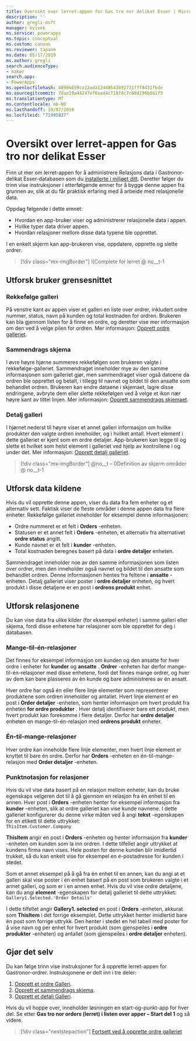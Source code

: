 ```yaml
---
title: Oversikt over lerret-appen for Gas tro nor delikat Esser | Microsoft Docs
description: ''
author: gregli-msft
manager: kvivek
ms.service: powerapps
ms.topic: conceptual
ms.custom: canvas
ms.reviewer: tapanm
ms.date: 05/17/2019
ms.author: gregli
search.audienceType:
- maker
search.app:
- PowerApps
ms.openlocfilehash: 48966659ca12ada12448543492731fff8431fbde
ms.sourcegitcommit: 7dae19a44247ef6aad4c718fdc7c68d298b0a1f3
ms.translationtype: MT
ms.contentlocale: nb-NO
ms.lasthandoff: 10/07/2019
ms.locfileid: "71995827"
---
```

# <a name="overview-of-the-canvas-app-for-northwind-traders"></a>Oversikt over lerret-appen for Gas tro nor delikat Esser

Finn ut mer om lerret-appen for å administrere Relasjons data i Gastronor-delikat Esser-databasen som du [installerte i miljøet ditt](northwind-install.md). Deretter følger du trinn vise instruksjoner i etterfølgende emner for å bygge denne appen fra grunnen av, slik at du får praktisk erfaring med å arbeide med relasjonelle data.

Oppdag følgende i dette emnet:

- Hvordan en app-bruker viser og administrerer relasjonelle data i appen.
- Hvilke typer data driver appen.
- Hvordan relasjoner mellom disse data typene ble opprettet.

I en enkelt skjerm kan app-brukeren vise, oppdatere, opprette og slette ordrer.

> [!div class="mx-imgBorder"]
> ![Complete for lerret @ no__t-1

## <a name="explore-the-user-interface"></a>Utforsk bruker grensesnittet

### <a name="order-gallery"></a>Rekkefølge galleri

På venstre kant av appen viser et galleri en liste over ordrer, inkludert ordre nummer, status, navn på kunden og total kostnaden for ordren. Brukeren kan bla gjennom listen for å finne en ordre, og deretter vise mer informasjon om den ved å velge pilen for ordren. Mer informasjon: [Opprett ordre galleriet](northwind-orders-canvas-part1.md).

### <a name="summary-form"></a>Sammendrags skjema

I øvre høyre hjørne summeres rekkefølgen som brukeren valgte i rekkefølge-galleriet. Sammendraget inneholder mye av den samme informasjonen som galleriet gjør, men sammendraget viser også datoene da ordren ble opprettet og betalt, i tillegg til navnet og bildet til den ansatte som behandlet ordren. Brukeren kan endre dataene i skjemaet, lagre disse endringene, avbryte dem eller slette rekkefølgen ved å velge et ikon nær høyre kant av tittel linjen. Mer informasjon: [Opprett sammendrags skjemaet](northwind-orders-canvas-part2.md).

### <a name="detail-gallery"></a>Detalj galleri

I hjørnet nederst til høyre viser et annet galleri informasjon om hvilke produkter den valgte ordren inneholder, og i hvilket antall. Hvert element i dette galleriet er kjent som en ordre detaljer. App-brukeren kan legge til og slette et hvilket som helst element i galleriet ved hjelp av kontrollene i og under det. Mer informasjon: [Opprett detalj galleriet](northwind-orders-canvas-part3.md).

> [!div class="mx-imgBorder"]
> @no__t – 0Definition av skjerm områder @ no__t-1

## <a name="explore-the-data-sources"></a>Utforsk data kildene

Hvis du vil opprette denne appen, viser du data fra fem enheter og et alternativ sett. Faktisk viser de fleste områder i denne appen data fra flere enheter. Rekkefølge galleriet inneholder for eksempel denne informasjonen:

- Ordre nummeret er et felt i **Orders** -enheten.
- Statusen er et annet felt i **Orders** -enheten, et alternativ fra alternativet **ordre status** angitt.
- Kunde navnet er et felt i **kunder** -enheten.
- Total kostnaden beregnes basert på data i **ordre detaljer** enheten.

Sammendraget inneholder noe av den samme informasjonen som listen over ordrer, men den inneholder også navnet og bildet til den ansatte som behandlet ordren. Denne informasjonen hentes fra feltene i **ansatte** -enheten. Detalj galleriet viser poster i **ordre detaljer** enheten, og hvert produkt i disse detaljene er en post i **ordrens produkt** enhet.

## <a name="explore-the-relationships"></a>Utforsk relasjonene

Du kan vise data fra ulike kilder (for eksempel enheter) i samme galleri eller skjema, fordi disse enhetene har relasjoner som ble opprettet for deg i databasen.

### <a name="many-to-one-relationships"></a>Mange-til-én-relasjoner

Det finnes for eksempel informasjon om kunden og den ansatte for hver ordre i enheter for **kunder** og **ansatte** . **Ordrer** -enheten har derfor mange-til-én-relasjoner med disse enhetene, fordi det finnes mange ordrer, og hver av dem kan bare plasseres av én kunde og bare administreres av én ansatt.

Hver ordre har også én eller flere linje elementer som representerer produktene som ordren inneholder og antallet. Hvert linje element er en post i **Order detaljer** -enheten, som henter informasjon om hvert produkt fra enheten **for ordre produkter** . Hver detalj identifiserer bare ett produkt, men hvert produkt kan forekomme i flere detaljer. Derfor har **ordre detaljer** enheten en mange-til-én-relasjon med **ordrens produkt** enheter.

### <a name="one-to-many-relationships"></a>Én-til-mange-relasjoner

Hver ordre kan inneholde flere linje elementer, men hvert linje element er knyttet til bare én ordre. Derfor har **Orders** -enheten en én-til-mange-relasjon med **Order detaljer** -enheten.

### <a name="dot-notation-for-relationships"></a>Punktnotasjon for relasjoner 

Hvis du vil vise data basert på en relasjon mellom enheter, kan du bruke egenskaps velgeren dot til å gå gjennom en relasjon fra én enhet til en annen.  Hver post i **Orders** -enheten henter for eksempel informasjon fra **kunder** -enheten, slik at ordre galleriet kan vise kunde navnene. I dette galleriet konfigurerer du denne virke måten ved å angi **tekst** -egenskapen for en etikett til dette uttrykket:<br>`ThisItem.Customer.Company`

**ThisItem** angir en post i **Orders** -enheten og henter informasjon fra **kunder** -enheten om kunden som la inn ordren. I dette tilfellet angir uttrykket at kundens firma navn vises. Hele posten for denne kunden blir imidlertid trukket, så du kan enkelt vise for eksempel en e-postadresse for kunden i stedet.

Som et annet eksempel på å gå fra én enhet til en annen, kan du angi at et galleri skal vise poster i én enhet basert på en post som brukeren valgte i et annet galleri, og som er i en annen enhet. Hvis du vil vise ordre detaljene, kan du angi **element** -egenskapen for detalj galleriet til dette uttrykket:<br>`Gallery1.Selected.'Order Details'`

I dette tilfellet angir **Gallery1. selected** en post i **Orders** -enheten, akkurat som **ThisItem** i det forrige eksemplet. Dette uttrykket henter imidlertid bare én post som forrige uttrykk. Den henter i stedet en hel tabell med poster for å vise navn og per enhet for hvert produkt (som gjenspeiles i **ordre produkter** -enheten) og antallet (som gjenspeiles i **ordre detaljer** enheten).

## <a name="do-it-yourself"></a>Gjør det selv

Du kan følge trinn vise instruksjoner for å opprette lerret-appen for Gastronor-ordrer.  Instruksjonene er delt inn i tre deler:

1. [Opprett et ordre Galleri](northwind-orders-canvas-part1.md).
1. [Opprett et sammendrags skjema](northwind-orders-canvas-part2.md).
1. [Opprett et detalj Galleri](northwind-orders-canvas-part3.md).

Hvis du vil hoppe over, inneholder løsningen en start-og-punkt-app for hver del.  Se etter **Gas tro nor orders (lerret) i listen over apper – Start del 1** og så videre.

> [!div class="nextstepaction"]
> [Fortsett ved å opprette ordre galleriet](northwind-orders-canvas-part1.md)
